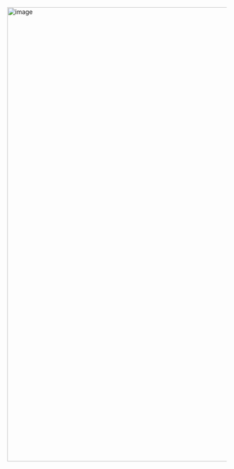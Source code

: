 <img width="1414" height="1040" alt="image" src="https://github.com/user-attachments/assets/ca2854ee-9f45-4f47-b9b4-483ee3c44273" />
